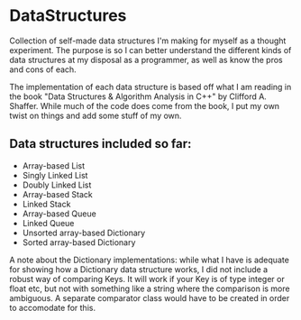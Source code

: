 DataStructures
==============

Collection of self-made data structures I'm making for myself as a thought experiment.  The purpose is so I can better understand the different kinds of data structures at my disposal as a programmer, as well as know the pros and cons of each.

The implementation of each data structure is based off what I am reading in the book "Data Structures & Algorithm Analysis in C++" by Clifford A. Shaffer.  While much of the code does come from the book, I put my own twist on things and add some stuff of my own.


Data structures included so far:
--------------------------------
<ul>
<li>Array-based List</li>
<li>Singly Linked List</li>
<li>Doubly Linked List</li>
<li>Array-based Stack</li>
<li>Linked Stack</li>
<li>Array-based Queue</li>
<li>Linked Queue</li>
<li>Unsorted array-based Dictionary</li>
<li>Sorted array-based Dictionary</li>
</ul>

A note about the Dictionary implementations: while what I have is adequate for showing how a Dictionary data structure works, I did not include a robust way of comparing Keys.  It will work if your Key is of type integer or float etc, but not with something like a string where the comparison is more ambiguous.  A separate comparator class would have to be created in order to accomodate for this.
